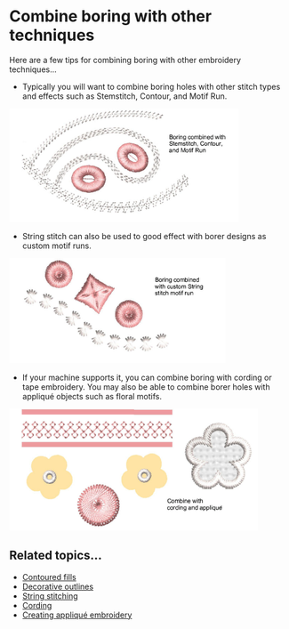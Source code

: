 # Combine boring with other techniques

Here are a few tips for combining boring with other embroidery techniques...

- Typically you will want to combine boring holes with other stitch types and effects such as Stemstitch, Contour, and Motif Run.

![BoringHolesCombined.png](assets/BoringHolesCombined.png)

- String stitch can also be used to good effect with borer designs as custom motif runs.

![BoringHolesString.png](assets/BoringHolesString.png)

- If your machine supports it, you can combine boring with cording or tape embroidery. You may also be able to combine borer holes with appliqué objects such as floral motifs.

![mixed00054.png](assets/mixed00054.png)

## Related topics...

- [Contoured fills](../../Decorative/curves/Contoured_fills)
- [Decorative outlines](../../Digitizing/stitches/Decorative_outlines)
- [String stitching](../../Decorative/specialty/String_stitching)
- [Cording](Cording)
- [Creating appliqué embroidery](../applique/Creating_appliqué_embroidery)

